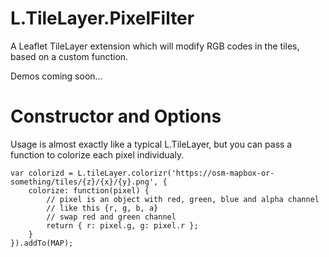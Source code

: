 # L.TileLayer.PixelFilter

A Leaflet TileLayer extension which will modify RGB codes in the tiles, based on a custom function.

Demos coming soon...

# Constructor and Options

Usage is almost exactly like a typical L.TileLayer, but you can pass a function to colorize each pixel individualy.

    var colorizd = L.tileLayer.colorizr('https://osm-mapbox-or-something/tiles/{z}/{x}/{y}.png', {
        colorize: function(pixel) {
        	// pixel is an object with red, green, blue and alpha channel
        	// like this {r, g, b, a}
        	// swap red and green channel
        	return { r: pixel.g, g: pixel.r };
        }
    }).addTo(MAP);
